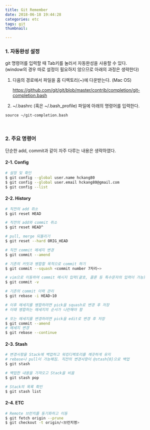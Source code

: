 ```yaml
---
title: Git Remember
date: 2018-06-18 19:44:28
categories: etc
tags: git
thumbnail:

---
```


### 1. 자동완성 설정

git 명령어를 입력할 때 Tab키를 눌러서 자동완성을 사용할 수 있다.  
(window의 경우 따로 설정이 필요하지 않으므로 아래의 과정은 생략한다)

1. 다음의 경로에서 파일을 홈 디렉토리(~)에 다운받는다. (Mac OS)

   https://github.com/git/git/blob/master/contrib/completion/git-completion.bash

2. ~/.bashrc (혹은 ~/.bash_profile) 파일에 아래의 명령어를 입력한다.

```basic
source ~/git-completion.bash
```

<br>

### 2. 주요 명령어

단순한 add, commit과 같이 자주 다루는 내용은 생략하였다.

#### 2-1. Config

```bash
# 설정 및 확인
$ git config --global user.name hckang80
$ git config --global user.email hckang80@gmail.com
$ git config --list
```

#### 2-2. History

```bash
# 직전의 add 취소
$ git reset HEAD

# 직전의 add와 commit 취소
$ git reset HEAD^

# pull, merge 되돌리기
$ git reset --hard ORIG_HEAD

# 직전 commit 메세지 변경
$ git commit --amend

# 기존의 커밋과 병합할 목적으로 commit 하기
$ git commit --squash <commit number 7자리~>

# vim으로 이동하여 commit 메시지 입력(괄호, 콜론 등 특수문자의 입력이 가능)
$ git commit -v

# 기존의 commit 이력 관리
$ git rebase -i HEAD~10

# 이후 메세지를 병합하려면 pick을 squash로 변경 후 저장
# 이때 병합하는 메세지의 순서가 나란해야 함

# 또는 메세지를 변경하려면 pick을 edit로 변경 후 저장
$ git commit --amend
# 메세지 변경
$ git rebase --continue
```

#### 2-3. Stash

```bash
# 변경사항을 Stack에 백업하고 워킹디렉토리를 깨끗하게 유지
# rebase나 pull이 가능해짐. 직전의 변경사항이 @stash{0}으로 백업
$ git stash

# 백업한 내용을 가져오고 Stack을 비움
$ git stash pop

# Stack의 목록 확인
$ git stash list
```

#### 2-4. ETC

```bash
# Remote 브런치를 동기화하고 이동
$ git fetch origin --prune
$ git checkout -t origin/<브런치명>
```
